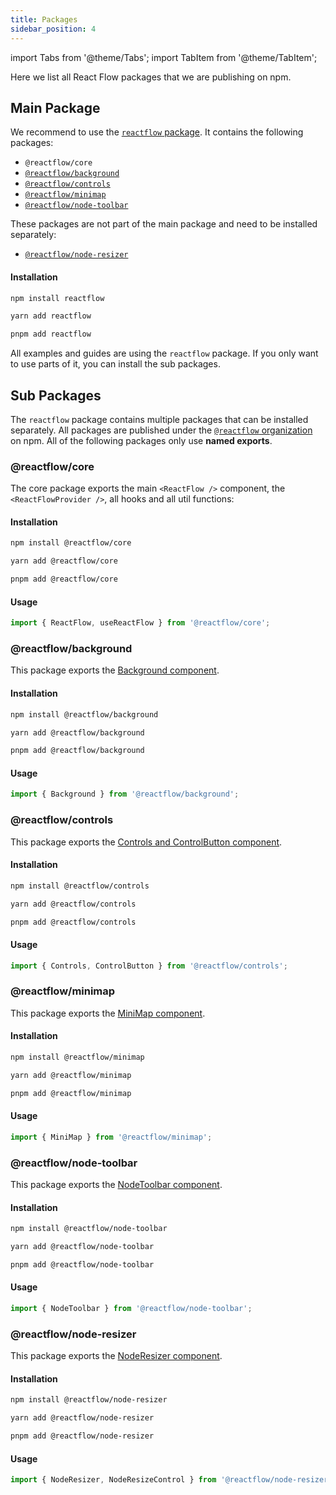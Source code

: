 ```yaml
---
title: Packages
sidebar_position: 4
---
```


import Tabs from '@theme/Tabs';
import TabItem from '@theme/TabItem';

Here we list all React Flow packages that we are publishing on npm.

## Main Package

We recommend to use the [`reactflow` package](https://www.npmjs.com/package/reactflow). It contains the following packages:

- `@reactflow/core`
- [`@reactflow/background`](/docs/api/plugin-components/background)
- [`@reactflow/controls`](/docs/api/plugin-components/controls)
- [`@reactflow/minimap`](/docs/api/plugin-components/minimap)
- [`@reactflow/node-toolbar`](/docs/api/nodes/node-toolbar)

These packages are not part of the main package and need to be installed separately:

- [`@reactflow/node-resizer`](/docs/api/nodes/node-resizer)

#### Installation

<Tabs>
  <TabItem value="npm" label="npm" default>

```bash
npm install reactflow
```

  </TabItem>
  <TabItem value="yarn" label="yarn">

```bash
yarn add reactflow
```

  </TabItem>
    <TabItem value="pnpm" label="pnpm">

```bash
pnpm add reactflow
```

  </TabItem>
</Tabs>

All examples and guides are using the `reactflow` package. If you only want to use parts of it, you can install the sub packages.

## Sub Packages

The `reactflow` package contains multiple packages that can be installed separately. All packages are published under the [`@reactflow` organization](https://www.npmjs.com/org/reactflow) on npm. All of the following packages only use **named exports**.

### @reactflow/core

The core package exports the main `<ReactFlow />` component, the `<ReactFlowProvider />`, all hooks and all util functions:

#### Installation

<Tabs>
  <TabItem value="npm" label="npm" default>

```bash
npm install @reactflow/core
```

  </TabItem>
  <TabItem value="yarn" label="yarn">

```bash
yarn add @reactflow/core
```

  </TabItem>
    <TabItem value="pnpm" label="pnpm">

```bash
pnpm add @reactflow/core
```

  </TabItem>
</Tabs>

#### Usage

```js
import { ReactFlow, useReactFlow } from '@reactflow/core';
```

### @reactflow/background

This package exports the [Background component](/docs/api/plugin-components/background).

#### Installation

<Tabs>
  <TabItem value="npm" label="npm" default>

```bash
npm install @reactflow/background
```

  </TabItem>
  <TabItem value="yarn" label="yarn">

```bash
yarn add @reactflow/background
```

  </TabItem>
    <TabItem value="pnpm" label="pnpm">

```bash
pnpm add @reactflow/background
```

  </TabItem>
</Tabs>

#### Usage

```js
import { Background } from '@reactflow/background';
```

### @reactflow/controls

This package exports the [Controls and ControlButton component](/docs/api/plugin-components/controls).

#### Installation

<Tabs>
  <TabItem value="npm" label="npm" default>

```bash
npm install @reactflow/controls
```

  </TabItem>
  <TabItem value="yarn" label="yarn">

```bash
yarn add @reactflow/controls
```

  </TabItem>
    <TabItem value="pnpm" label="pnpm">

```bash
pnpm add @reactflow/controls
```

  </TabItem>
</Tabs>

#### Usage

```js
import { Controls, ControlButton } from '@reactflow/controls';
```

### @reactflow/minimap

This package exports the [MiniMap component](/docs/api/plugin-components/minimap).

#### Installation

<Tabs>
  <TabItem value="npm" label="npm" default>

```bash
npm install @reactflow/minimap
```

  </TabItem>
  <TabItem value="yarn" label="yarn">

```bash
yarn add @reactflow/minimap
```

  </TabItem>
    <TabItem value="pnpm" label="pnpm">

```bash
pnpm add @reactflow/minimap
```

  </TabItem>
</Tabs>

#### Usage

```js
import { MiniMap } from '@reactflow/minimap';
```

### @reactflow/node-toolbar

This package exports the [NodeToolbar component](/docs/api/nodes/node-toolbar).

#### Installation

<Tabs>
  <TabItem value="npm" label="npm" default>

```bash
npm install @reactflow/node-toolbar
```

  </TabItem>
  <TabItem value="yarn" label="yarn">

```bash
yarn add @reactflow/node-toolbar
```

  </TabItem>
    <TabItem value="pnpm" label="pnpm">

```bash
pnpm add @reactflow/node-toolbar
```

  </TabItem>
</Tabs>

#### Usage

```js
import { NodeToolbar } from '@reactflow/node-toolbar';
```

### @reactflow/node-resizer

This package exports the [NodeResizer component](/docs/api/nodes/node-resizer).

#### Installation

<Tabs>
  <TabItem value="npm" label="npm" default>

```bash
npm install @reactflow/node-resizer
```

  </TabItem>
  <TabItem value="yarn" label="yarn">

```bash
yarn add @reactflow/node-resizer
```

  </TabItem>
    <TabItem value="pnpm" label="pnpm">

```bash
pnpm add @reactflow/node-resizer
```

  </TabItem>
</Tabs>

#### Usage

```js
import { NodeResizer, NodeResizeControl } from '@reactflow/node-resizer';
```
